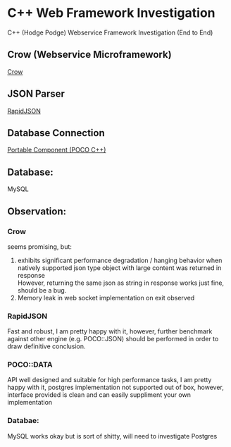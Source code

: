 # C++ Web Framework Investigation
C++ (Hodge Podge) Webservice Framework Investigation (End to End)  

## Crow (Webservice Microframework)
[Crow](https://github.com/ipkn/crow.git)

## JSON Parser
[RapidJSON](http://rapidjson.org)

## Database Connection
[Portable Component (POCO C++)](https://pocoproject.org)

## Database:
MySQL

## Observation:
### Crow
seems promising, but:  
1. exhibits significant performance degradation / hanging behavior when natively supported json type object with large content was returned in response  
However, returning the same json as string in response works just fine, should be a bug.
2. Memory leak in web socket implementation on exit observed  

### RapidJSON
Fast and robust, I am pretty happy with it, however, further benchmark against other engine (e.g. POCO::JSON) should be performed in order to draw definitive conclusion.

### POCO::DATA
API well designed and suitable for high performance tasks, I am pretty happy with it, postgres implementation not supported out of box, however, interface provided is clean and can easily suppliment your own implementation

### Databae:
MySQL works okay but is sort of shitty, will need to investigate Postgres
